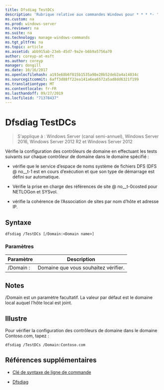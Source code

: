 ```yaml
---
title: Dfsdiag TestDCs
description: 'Rubrique relative aux commandes Windows pour * * * *- '
ms.custom: na
ms.prod: windows-server
ms.reviewer: na
ms.suite: na
ms.technology: manage-windows-commands
ms.tgt_pltfrm: na
ms.topic: article
ms.assetid: abb915ab-23eb-45d7-9a2e-b6b9a5756a70
author: coreyp-at-msft
ms.author: coreyp
manager: dongill
ms.date: 10/16/2017
ms.openlocfilehash: a193e68b6f015b1535a98e20b52deb2a4a14034c
ms.sourcegitcommit: 6aff3d88ff22ea141a6ea6572a5ad8dd6321f199
ms.translationtype: MT
ms.contentlocale: fr-FR
ms.lasthandoff: 09/27/2019
ms.locfileid: "71378437"
---
```

# <a name="dfsdiag-testdcs"></a>Dfsdiag TestDCs

>S'applique à : Windows Server (canal semi-annuel), Windows Server 2016, Windows Server 2012 R2 et Windows Server 2012

Vérifie la configuration des contrôleurs de domaine en effectuant les tests suivants sur chaque contrôleur de domaine dans le domaine spécifié :  
  
-   vérifie que le service d’espace de noms système de fichiers DFS \(DFS @ no__t-1 est en cours d’exécution et que son type de démarrage est défini sur automatique.  
  
-   Vérifie la prise en charge des références de site @ no__t-0costed pour NETLOGon et SYSvol.  
  
-   vérifie la cohérence de l’Association de sites par nom d’hôte et adresse IP.  
  
  
  
## <a name="syntax"></a>Syntaxe  
  
```  
dfsdiag /TestDCs [/Domain:<Domain name>]  
```  
  
### <a name="parameters"></a>Paramètres  
  
|Paramètre|Description|  
|-------|--------|  
|\/Domain : <Domain name>|Domaine que vous souhaitez vérifier.|  
  
## <a name="remarks"></a>Notes  
\/Domain est un paramètre facultatif. La valeur par défaut est le domaine local auquel l’hôte local est joint.  
  
## <a name="BKMK_Examples"></a>Illustre  
Pour vérifier la configuration des contrôleurs de domaine dans le domaine Contoso.com, tapez :  
  
```  
dfsdiag /TestDCs /Domain:Contoso.com  
```  
  
## <a name="additional-references"></a>Références supplémentaires  
  
-   [Clé de syntaxe de ligne de commande](command-line-syntax-key.md)  
  
-   [Dfsdiag](dfsdiag.md)  
  

